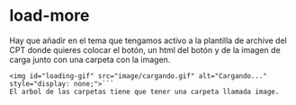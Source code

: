 # load-more

Hay que añadir en el tema que tengamos activo a la plantilla de archive del CPT donde quieres colocar el botón, un html del botón y de la imagen de carga junto con una carpeta con la imagen.
```<button id="load-more-button">Cargar más</button>
<img id="loading-gif" src="image/cargando.gif" alt="Cargando..." style="display: none;">```
El arbol de las carpetas tiene que tener una carpeta llamada image.

